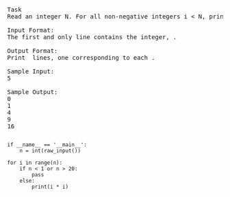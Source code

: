<pre>
Task
Read an integer N. For all non-negative integers i < N, print i**2. See the sample for details.

Input Format:
The first and only line contains the integer, .

Output Format:
Print  lines, one corresponding to each .

Sample Input:
5

Sample Output:
0
1
4
9
16
</pre>

<pre><code>
if __name__ == '__main__':
    n = int(raw_input())

for i in range(n):
    if n < 1 or n > 20:
        pass
    else:
        print(i * i)
</code></pre>